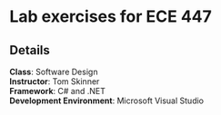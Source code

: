 
# Lab exercises for ECE 447

Details
-------

**Class**: Software Design  
**Instructor**: Tom Skinner  
**Framework**: C# and .NET  
**Development Environment**: Microsoft Visual Studio 

